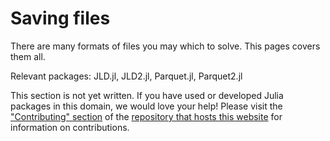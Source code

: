 # Saving files
There are many formats of files you may which to solve. This pages covers them all.

Relevant packages: JLD.jl, JLD2.jl, Parquet.jl, Parquet2.jl

This section is not yet written. If you have used or developed Julia packages in this domain, we would love your help! Please visit the ["Contributing" section](https://github.com/JuliaPackageComparisons/JuliaPackageComparisons.github.io#contributing) of the [repository that hosts this website](https://github.com/JuliaPackageComparisons/JuliaPackageComparisons.github.io) for information on contributions.